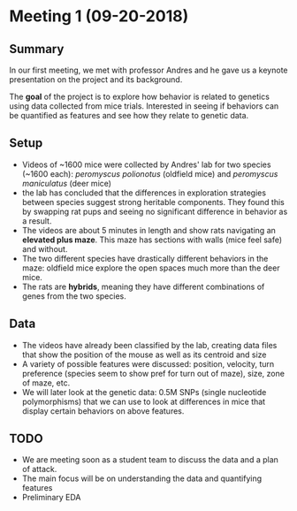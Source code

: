 # Meeting 1 (09-20-2018)

## Summary
In our first meeting, we met with professor Andres and he gave us a keynote presentation on the project and its background.

The **goal** of the project is to explore how behavior is related to genetics using data collected from mice trials. Interested in seeing if behaviors can be quantified as features and see how they relate to genetic data.

## Setup
- Videos of ~1600 mice were collected by Andres' lab for two species (~1600 each): *peromyscus polionotus* (oldfield mice) and *peromyscus maniculatus* (deer mice)
- the lab has concluded that the differences in exploration strategies between species suggest strong heritable components. They found this by swapping rat pups and seeing no significant difference in behavior as a result.
- The videos are about 5 minutes in length and show rats navigating an **elevated plus maze**. This maze has sections with walls (mice feel safe) and without.
- The two different species have drastically different behaviors in the maze: oldfield mice explore the open spaces much more than the deer mice.
- The rats are **hybrids**, meaning they have different combinations of genes from the two species.

## Data
- The videos have already been classified by the lab, creating data files that show the position of the mouse as well as its centroid and size
- A variety of possible features were discussed: position, velocity, turn preference (species seem to show pref for turn out of maze), size, zone of maze, etc.
- We will later look at the genetic data: 0.5M SNPs (single nucleotide polymorphisms) that we can use to look at differences in mice that display certain behaviors on above features.

## TODO
- We are meeting soon as a student team to discuss the data and a plan of attack.
- The main focus will be on understanding the data and quantifying features
- Preliminary EDA
